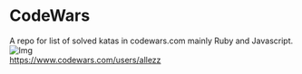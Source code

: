 # CodeWars
A repo for list of solved katas in codewars.com mainly Ruby and Javascript.  
![Img](https://www.codewars.com/users/allezz/badges/large)  
https://www.codewars.com/users/allezz
